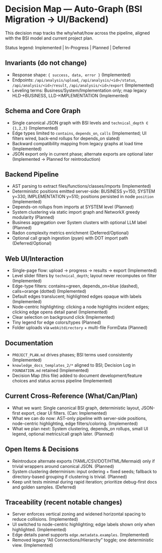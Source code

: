 # Decision Map — Auto-Graph (BSI Migration → UI/Backend)

This decision map tracks the why/what/how across the pipeline, aligned with the BSI model and current project plan.

Status legend: Implemented | In-Progress | Planned | Deferred

## Invariants (do not change)
- Response shape: `{ success, data, error }` (Implemented)
- Endpoints: `/api/analysis/upload`, `/api/analysis/<id>/status`, `/api/analysis/<id>/result`, `/api/analysis/<id>/export` (Implemented)
- Leveling terms: Business/System/Implementation only; map legacy HLD→BUSINESS, LLD→IMPLEMENTATION (Implemented)

## Schema and Core Graph
- Single canonical JSON graph with BSI levels and `technical_depth ∈ {1,2,3}` (Implemented)
- Edge types limited to `contains`, `depends_on`, `calls` (Implemented; UI filters wired, back-end rollups for depends_on slated)
- Backward compatibility mapping from legacy graphs at load time (Implemented)
- JSON export only in current phase; alternate exports are optional later (Implemented → Planned for reintroduction)

## Backend Pipeline
- AST parsing to extract files/functions/classes/imports (Implemented)
- Deterministic positions emitted server-side: BUSINESS y=150, SYSTEM y=330, IMPLEMENTATION y=510; positions persisted in node `position` (Implemented)
- Depends-on rollups from imports at SYSTEM level (Planned)
- System clustering via static import graph and NetworkX greedy modularity (Planned)
- Business aggregation over System clusters with optional LLM label (Planned)
- Radon complexity metrics enrichment (Deferred/Optional)
- Optional call graph ingestion (pyan) with DOT import path (Deferred/Optional)

## Web UI/Interaction
- Single-page flow: upload → progress → results → export (Implemented)
- Level slider filters by `technical_depth`; layout never recomputes on filter (Implemented)
- Edge-type filters: contains=green, depends_on=blue (dashed), calls=orange (dotted) (Implemented)
- Default edges translucent; highlighted edges opaque with labels (Implemented)
- Node-centric highlighting: clicking a node highlights incident edges; clicking edge opens detail panel (Implemented)
- Clear selection on background click (Implemented)
- Tiny legend for edge colors/types (Planned)
- Folder uploads via `webkitdirectory` + multi-file FormData (Planned)

## Documentation
- `PROJECT_PLAN.md` drives phases; BSI terms used consistently (Implemented)
- `knowledge_docs_templates_2/*` aligned to BSI; Decision Log in `FOUNDATION.md` retained (Implemented)
- Decision Map (this file) added to document development/feature choices and status across pipeline (Implemented)

## Current Cross-Reference (What/Can/Plan)
- What we want: Single canonical BSI graph, deterministic layout, JSON-first export, clear UI filters. (Can: Implemented)
- What we can do now: AST-only pipeline with server-side positions, node-centric highlighting, edge filters/coloring. (Implemented)
- What we plan next: System clustering, depends_on rollups, small UI legend, optional metrics/call graph later. (Planned)

## Open Items & Decisions
- Reintroduce alternate exports (YAML/CSV/DOT/HTML/Mermaid) only if trivial wrappers around canonical JSON. (Planned)
- System clustering determinism: input ordering + fixed seeds; fallback to directory-based grouping if clustering is trivial. (Planned)
- Keep unit tests minimal during rapid iteration; prioritize debug-first docs and golden samples. (Deferred)

## Traceability (recent notable changes)
- Server enforces vertical zoning and widened horizontal spacing to reduce collisions. (Implemented)
- UI switched to node-centric highlighting; edge labels shown only when highlighted. (Implemented)
- Edge details panel supports `edge.metadata.examples`. (Implemented)
- Removed legacy “All Connections/Hierarchy” toggle; one deterministic view. (Implemented)

